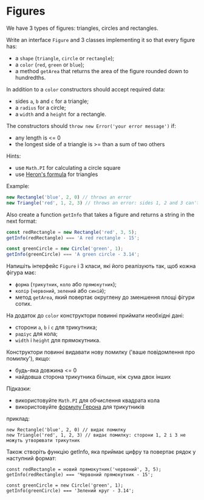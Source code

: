 # Figures
We have 3 types of figures: triangles, circles and rectangles. 

Write an interface `Figure` and 3 classes implementing it so that every figure 
has:
- a `shape` (`triangle`, `circle` or `rectangle`);
- a `color` (`red`, `green` or `blue`);
- a method `getArea` that returns the area of the figure rounded down to 
hundredths.

In addition to a `color` constructors should accept required data:
- sides `a`, `b` and `c` for a triangle;
- a `radius` for a circle;
- a `width` and a `height` for a rectangle.

The constructors should `throw new Error('your error message')` if:
- any length is <= 0
- the longest side of a triangle is >= than a sum of two others

Hints:
- use `Math.PI` for calculating a circle square
- use [Heron's formula](https://en.wikipedia.org/wiki/Heron%27s_formula) for triangles

Example:
```typescript
new Rectangle('blue', 2, 0) // throws an error
new Triangle('red', 1, 2, 3) // throws an error: sides 1, 2 and 3 can't form a triangle
```

Also create a function `getInfo` that takes a figure and returns a string in the
next format:
```typescript
const redRectangle = new Rectangle('red', 3, 5);
getInfo(redRectangle) === 'A red rectangle - 15';

const greenCircle = new Circle('green', 1);
getInfo(greenCircle) === 'A green circle - 3.14';
```
Напишіть інтерфейс `Figure` і 3 класи, які його реалізують так, щоб кожна фігура
має:
- `форма` (`трикутник`, `коло` або `прямокутник`);
- `колір` (`червоний`, `зелений` або `синій`);
- метод `getArea`, який повертає округлену до зменшення площі фігури
сотих.

На додаток до `color` конструктори повинні приймати необхідні дані:
- сторони `a`, `b` і `c` для трикутника;
- `радіус` для кола;
- `width` і `height` для прямокутника.

Конструктори повинні видавати нову помилку ('ваше повідомлення про помилку'), якщо:
- будь-яка довжина <= 0
- найдовша сторона трикутника більше, ніж сума двох інших

Підказки:
- використовуйте `Math.PI` для обчислення квадрата кола
- використовуйте [формулу Герона](https://en.wikipedia.org/wiki/Heron%27s_formula) для трикутників

приклад:
```машинопис
new Rectangle('blue', 2, 0) // видає помилку
new Triangle('red', 1, 2, 3) // видає помилку: сторони 1, 2 і 3 не можуть утворювати трикутник
```

Також створіть функцію getInfo, яка приймає цифру та повертає рядок у
наступний формат:
```машинопис
const redRectangle = новий прямокутник('червоний', 3, 5);
getInfo(redRectangle) === 'Червоний прямокутник - 15';

const greenCircle = new Circle('green', 1);
getInfo(greenCircle) === 'Зелений круг - 3.14';